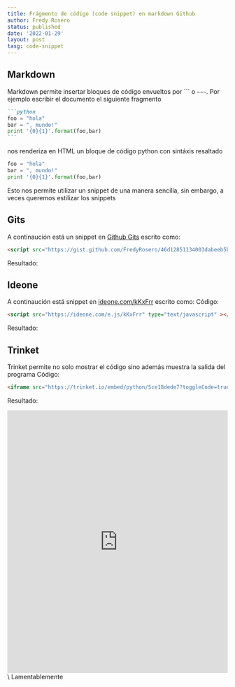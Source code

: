 ```yaml
---
title: Frágmento de código (code snippet) en markdown Github
author: Fredy Rosero
status: published
date: '2022-01-29'
layout: post
tasg: code-snippet
---
```

## Markdown
Markdown permite insertar bloques de código envueltos por ``` o `~~~`. Por ejemplo escribir el documento el siguiente fragmento
~~~markdown
```python
foo = "hola"
bar = ", mundo!"
print '{0}{1}'.format(foo,bar)
```
~~~
nos renderiza en HTML un bloque de código python con sintáxis resaltado
```python
foo = "hola"
bar = ", mundo!"
print '{0}{1}'.format(foo,bar)
```
Esto nos permite utilizar un snippet de una manera sencilla, sin embargo, a veces queremos estilizar los snippets
## Gits
A continaución está un snippet en [Github Gits](https://gist.github.com/FredyRosero/46d12851134003dabeeb5b56d389e69f) escrito como:
```html
<script src="https://gist.github.com/FredyRosero/46d12851134003dabeeb5b56d389e69f.js"></script>
```
Resultado:
<script src="https://gist.github.com/FredyRosero/46d12851134003dabeeb5b56d389e69f.js"></script>

## Ideone
A continaución está snippet en [ideone.com/kKxFrr](https://ideone.com/kKxFrr) escrito como:
Código:
```html
<script src="https://ideone.com/e.js/kKxFrr" type="text/javascript" ></script>
```
Resultado:
<script src="https://ideone.com/e.js/kKxFrr" type="text/javascript" ></script>

## Trinket
Trinket permite no solo mostrar el código sino además muestra la salida del programa
Código:
```html
<iframe src="https://trinket.io/embed/python/5ce18dede7?toggleCode=true&runOption=run" width="100%" height="600" frameborder="0" marginwidth="0" marginheight="0" allowfullscreen></iframe>
```
Resultado:
<iframe src="https://trinket.io/embed/python/5ce18dede7?toggleCode=true&runOption=run" width="100%" height="600" frameborder="0" marginwidth="0" marginheight="0" allowfullscreen></iframe>
\
Lamentablemente
